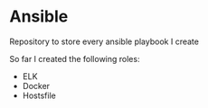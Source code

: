 # Ansible
Repository to store every ansible playbook I create

So far I created the following roles:

- ELK
- Docker
- Hostsfile
